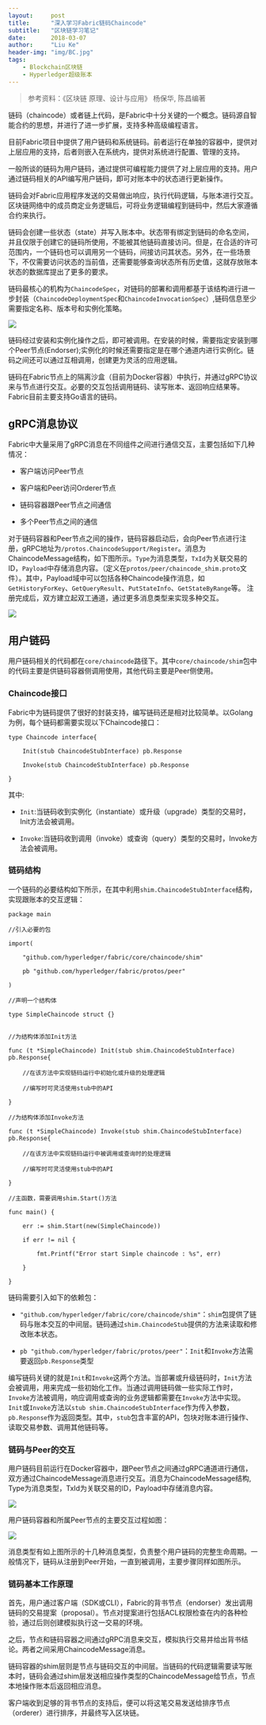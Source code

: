 ```yaml
---
layout:     post
title:      "深入学习Fabric链码Chaincode"
subtitle:   "区块链学习笔记"
date:       2018-03-07
author:     "Liu Ke"
header-img: "img/BC.jpg"
tags:
    - Blockchain区块链
    - Hyperledger超级账本
---
```


> 参考资料：《区块链 原理、设计与应用》 杨保华, 陈昌编著

链码（chaincode）或者链上代码，是Fabric中十分关键的一个概念。链码源自智能合约的思想，并进行了进一步扩展，支持多种高级编程语言。

目前Fabric项目中提供了用户链码和系统链码。前者运行在单独的容器中，提供对上层应用的支持，后者则嵌入在系统内，提供对系统进行配置、管理的支持。

一般所谈的链码为用户链码，通过提供可编程能力提供了对上层应用的支持。用户通过链码相关的API编写用户链码，即可对账本中的状态进行更新操作。

链码会对Fabric应用程序发送的交易做出响应，执行代码逻辑，与账本进行交互。区块链网络中的成员商定业务逻辑后，可将业务逻辑编程到链码中，然后大家遵循合约来执行。

链码会创建一些状态（state）并写入账本中。状态带有绑定到链码的命名空间，并且仅限于创建它的链码所使用，不能被其他链码直接访问。但是，在合适的许可范围内，一个链码也可以调用另一个链码，间接访问其状态。另外，在一些场景下，不仅需要访问状态的当前值，还需要能够查询状态所有历史值，这就存放账本状态的数据库提出了更多的要求。

链码最核心的机构为`ChaincodeSpec`，对链码的部署和调用都基于该结构进行进一步封装（`ChaincodeDeploymentSpec`和`ChaincodeInvocationSpec`）,链码信息至少需要指定名称、版本号和实例化策略。


![](https://raw.githubusercontent.com/dugu0808/dugu0808.github.io/master/img/in-post/180307/%E9%93%BE%E7%A0%81%E7%9B%B8%E5%85%B3%E7%BB%93%E6%9E%84.png)

链码经过安装和实例化操作之后，即可被调用。在安装的时候，需要指定安装到哪个Peer节点(Endorser);实例化的时候还需要指定是在哪个通道内进行实例化。链码之间还可以通过互相调用，创建更为灵活的应用逻辑。

链码在Fabric节点上的隔离沙盒（目前为Docker容器）中执行，并通过gRPC协议来与节点进行交互。必要的交互包括调用链码、读写账本、返回响应结果等。Fabric目前主要支持Go语言的链码。

## gRPC消息协议

Fabric中大量采用了gRPC消息在不同组件之间进行通信交互，主要包括如下几种情况：

- 客户端访问Peer节点

- 客户端和Peer访问Orderer节点

- 链码容器跟Peer节点之间通信

- 多个Peer节点之间的通信

对于链码容器和Peer节点之间的操作，链码容器启动后，会向Peer节点进行注册，gRPC地址为`/protos.ChaincodeSupport/Register`。消息为ChaincodeMessage结构，如下图所示。`Type`为消息类型，`TxId`为关联交易的ID，`Payload`中存储消息内容。（定义在`protos/peer/chaincode_shim.proto`文件）。其中，Payload域中可以包括各种Chaincode操作消息，如`GetHistoryForKey`、`GetQueryResult`、`PutStateInfo`、`GetStateByRange`等。
注册完成后，双方建立起双工通道，通过更多消息类型来实现多种交互。

![](https://raw.githubusercontent.com/dugu0808/dugu0808.github.io/master/img/in-post/180307/ChaincodeMessage%E6%B6%88%E6%81%AF%E7%BB%93%E6%9E%84.png)

## 用户链码

用户链码相关的代码都在`core/chaincode`路径下。其中`core/chaincode/shim`包中的代码主要是供链码容器侧调用使用，其他代码主要是Peer侧使用。

### Chaincode接口
Fabric中为链码提供了很好的封装支持，编写链码还是相对比较简单。以Golang为例，每个链码都需要实现以下Chaincode接口：


    type Chaincode interface{
    
    	Init(stub ChaincodeStubInterface) pb.Response
    
    	Invoke(stub ChaincodeStubInterface) pb.Response
    
	}



其中:

- `Init`:当链码收到实例化（instantiate）或升级（upgrade）类型的交易时，Init方法会被调用。

- `Invoke`:当链码收到调用（invoke）或查询（query）类型的交易时，Invoke方法会被调用。

### 链码结构

一个链码的必要结构如下所示，在其中利用`shim.ChaincodeStubInterface`结构，实现跟账本的交互逻辑：


    package main
    
    //引入必要的包
    
    import(
    
    	"github.com/hyperledger/fabric/core/chaincode/shim"
    
    	pb "github.com/hyperledger/fabric/protos/peer"
    
    )
    
    //声明一个结构体
    
    type SimpleChaincode struct {}
    
    
    //为结构体添加Init方法
    
    func (t *SimpleChaincode) Init(stub shim.ChaincodeStubInterface) pb.Response{
    
    	//在该方法中实现链码运行中初始化或升级的处理逻辑
    
    	//编写时可灵活使用stub中的API
    
    }
    
    //为结构体添加Invoke方法
    
    func (t *SimpleChaincode) Invoke(stub shim.ChaincodeStubInterface) pb.Response{
    
    	//在该方法中实现链码运行中被调用或查询时的处理逻辑
    
    	//编写时可灵活使用stub中的API
    
    }
    
    //主函数，需要调用shim.Start()方法
    
    func main() {
    
    	err := shim.Start(new(SimpleChaincode))
    
    	if err != nil {
    
    		fmt.Printf("Error start Simple chaincode : %s", err)
    
    	}
    
    }

链码需要引入如下的依赖包：

- `"github.com/hyperledger/fabric/core/chaincode/shim"`：`shim`包提供了链码与账本交互的中间层。链码通过`shim.ChaincodeStub`提供的方法来读取和修改账本状态。

- `pb "github.com/hyperledger/fabric/protos/peer"`：`Init`和`Invoke`方法需要返回`pb.Response`类型

编写链码关键的就是`Init`和`Invoke`这两个方法。当部署或升级链码时，`Init`方法会被调用，用来完成一些初始化工作。当通过调用链码做一些实际工作时，`Invoke`方法被调用，响应调用或查询的业务逻辑都需要在`Invoke`方法中实现。`Init`或`Invoke`方法以`stub shim.ChaincodeStubInterface`作为传入参数，`pb.Response`作为返回类型。其中，`stub`包含丰富的API，包块对账本进行操作、读取交易参数、调用其他链码等。

### 链码与Peer的交互

用户链码目前运行在Docker容器中，跟Peer节点之间通过gRPC通道进行通信，双方通过ChaincodeMessage消息进行交互。消息为ChaincodeMessage结构, Type为消息类型，TxId为关联交易的ID，Payload中存储消息内容。

![](https://raw.githubusercontent.com/dugu0808/dugu0808.github.io/master/img/in-post/180307/ChaincodeMessage%E6%B6%88%E6%81%AF%E7%BB%93%E6%9E%84.png)

用户链码容器和所属Peer节点的主要交互过程如图：

![](https://raw.githubusercontent.com/dugu0808/dugu0808.github.io/master/img/in-post/180307/%E9%93%BE%E7%A0%81%E6%B6%88%E6%81%AF%E4%BA%A4%E4%BA%92.png)

消息类型有如上图所示的十几种消息类型，负责整个用户链码的完整生命周期。一般情况下，链码从注册到Peer开始，一直到被调用，主要步骤同样如图所示。

### 链码基本工作原理

首先，用户通过客户端（SDK或CLI），Fabric的背书节点（endorser）发出调用链码的交易提案（proposal）。节点对提案进行包括ACL权限检查在内的各种检验，通过后则创建模拟执行这一交易的环境。

之后，节点和链码容器之间通过gRPC消息来交互，模拟执行交易并给出背书结论。两者之间采用ChaincodeMessage消息。

链码容器的shim层则是节点与链码交互的中间层。当链码的代码逻辑需要读写账本时，链码会通过shim层发送相应操作类型的ChaincodeMessage给节点，节点本地操作账本后返回相应消息。

客户端收到足够的背书节点的支持后，便可以将这笔交易发送给排序节点（orderer）进行排序，并最终写入区块链。


